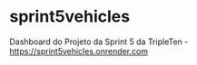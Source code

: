 # sprint5vehicles
Dashboard do Projeto da Sprint 5 da TripleTen - 
https://sprint5vehicles.onrender.com
